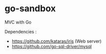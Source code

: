 # go-sandbox
MVC with Go

Dependencies :
- https://github.com/kataras/iris (Web server)
- https://github.com/go-sql-driver/mysql

